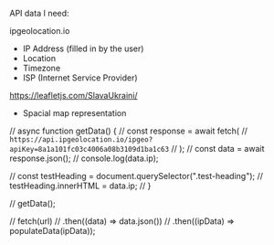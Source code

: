 API data I need:

ipgeolocation.io

- IP Address (filled in by the user)
- Location
- Timezone
- ISP (Internet Service Provider)

https://leafletjs.com/SlavaUkraini/

- Spacial map representation

// async function getData() {
// const response = await fetch(
// `https://api.ipgeolocation.io/ipgeo?apiKey=8a1a101fc03c4006a08b3109d1ba1c63`
// );
// const data = await response.json();
// console.log(data.ip);

// const testHeading = document.querySelector(".test-heading");
// testHeading.innerHTML = data.ip;
// }

// getData();

// fetch(url)
// .then((data) => data.json())
// .then((ipData) => populateData(ipData));
